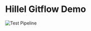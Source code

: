 # Hillel Gitflow Demo

![Test Pipeline](https://github.com/ownerofglory/hillel-gitflow-demo/actions/workflows/test-pipeline.yaml/badge.svg)